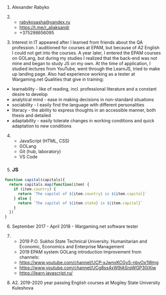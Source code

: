 1. Alexander Rabyko

2.  * rabykosasha@yandex.ru
    * https://t.me/r_aliaksandr
    * +375298656095

3. Interest in IT appeared after I learned from friends about the QA profession. I auditioned for courses at EPAM, but because of A2 English I could not get into the courses. A year later, I entered the EPAM courses on GOLang, but during my studies I realized that the back-end was not mine and began to study JS on my own. At the time of application, I studied lectures from YouTube, went through the LearnJS, tried to make up  landing page. Also had experience working as a tester at Wargaming.net
Qualities that give in training:
* learnability - like of reading, incl. professional literature and a constant desire to develop
* analytical mind - ease in making decisions in non-standard situations
* sociability - I easily find the language with different personalities
* literacy - the ability to express thoughts in an accessible manner, both thesis and detailed
* adaptability - easily tolerate changes in working conditions and quick adaptation to new conditions

4. * JavaScript (HTML, CSS)
   * GOLang
   * Git (hub, laboratory)
   * VS Code

5.    ### JS

```js
function capital(capitals){
  return capitals.map(function(item) {
    if (item.country) {
      return `The capital of ${item.country} is ${item.capital}`
    } else {
      return `The capital of ${item.state} is ${item.capital}`
    }
  })  
}
```

6. September 2017 - April 2018 - Wargaming.net software tester

7. * 2019 P.O. Sukhoi State Technical University. Humanitarian and Economic, Economics and Enterprise Management
   * 2019 EPAM system GOLang introduction
Improvement from channels:
   * https://www.youtube.com/channel/UCP-xJwnvKCGyS-nbyOx1Wmg
   * https://www.youtube.com/channel/UCg8ss4xW9jASrqWGP30jXiw
   * https://learn.javascript.ru/

8. A2. 2019-2020 year passing English courses at Mogiley State University Kuleshova
